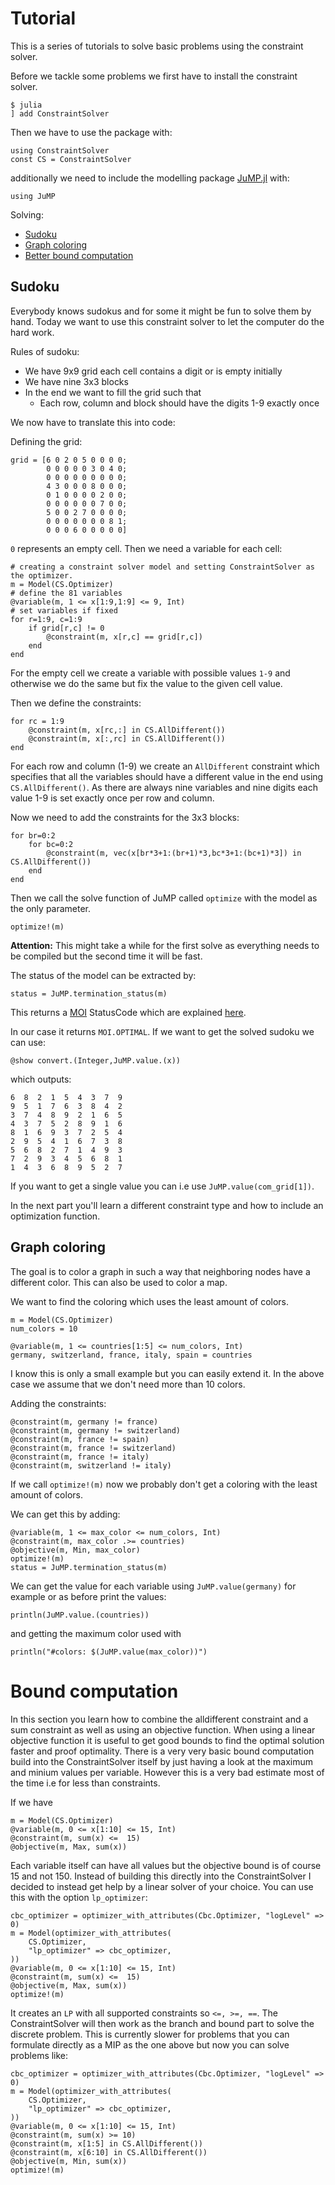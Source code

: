 # Tutorial

This is a series of tutorials to solve basic problems using the constraint solver.

Before we tackle some problems we first have to install the constraint solver.

```
$ julia
] add ConstraintSolver
```

Then we have to use the package with:

```
using ConstraintSolver
const CS = ConstraintSolver
```

additionally we need to include the modelling package [JuMP.jl](https://github.com/JuliaOpt/JuMP.jl) with:

```
using JuMP
```

Solving:
  - [Sudoku](#Sudoku-1)
  - [Graph coloring](#Graph-coloring-1)
  - [Better bound computation](#Bound-computation-1)

## Sudoku

Everybody knows sudokus and for some it might be fun to solve them by hand. Today we want to use
this constraint solver to let the computer do the hard work.

Rules of sudoku:
  - We have 9x9 grid each cell contains a digit or is empty initially
  - We have nine 3x3 blocks 
  - In the end we want to fill the grid such that
    - Each row, column and block should have the digits 1-9 exactly once
  
We now have to translate this into code:

Defining the grid:
```
grid = [6 0 2 0 5 0 0 0 0;
        0 0 0 0 0 3 0 4 0;
        0 0 0 0 0 0 0 0 0;
        4 3 0 0 0 8 0 0 0;
        0 1 0 0 0 0 2 0 0;
        0 0 0 0 0 0 7 0 0;
        5 0 0 2 7 0 0 0 0;
        0 0 0 0 0 0 0 8 1;
        0 0 0 6 0 0 0 0 0]
```

`0` represents an empty cell. Then we need a variable for each cell:

```
# creating a constraint solver model and setting ConstraintSolver as the optimizer.
m = Model(CS.Optimizer) 
# define the 81 variables
@variable(m, 1 <= x[1:9,1:9] <= 9, Int)
# set variables if fixed
for r=1:9, c=1:9
    if grid[r,c] != 0
        @constraint(m, x[r,c] == grid[r,c])
    end
end
```

For the empty cell we create a variable with possible values `1-9` and otherwise we do the same but fix the value to the given cell value.

Then we define the constraints:

```
for rc = 1:9
    @constraint(m, x[rc,:] in CS.AllDifferent())
    @constraint(m, x[:,rc] in CS.AllDifferent())
end
```

For each row and column (1-9) we create an `AllDifferent` constraint which specifies that all the variables should have a different value in the end using `CS.AllDifferent()`.
As there are always nine variables and nine digits each value 1-9 is set exactly once per row and column.

Now we need to add the constraints for the 3x3 blocks:

```
for br=0:2
    for bc=0:2
        @constraint(m, vec(x[br*3+1:(br+1)*3,bc*3+1:(bc+1)*3]) in CS.AllDifferent())
    end
end
```

Then we call the solve function of JuMP called `optimize` with the model as the only parameter.

```
optimize!(m)
```
**Attention:** This might take a while for the first solve as everything needs to be compiled but the second time it will be fast.

The status of the model can be extracted by:

```
status = JuMP.termination_status(m)
```

This returns a [MOI](https://github.com/JuliaOpt/MathOptInterface.jl) StatusCode which are explained [here](http://www.juliaopt.org/JuMP.jl/v0.19.2/solutions/#MathOptInterface.TerminationStatusCode).

In our case it returns `MOI.OPTIMAL`. If we want to get the solved sudoku we can use:

```
@show convert.(Integer,JuMP.value.(x))
```

which outputs:
```
6  8  2  1  5  4  3  7  9
9  5  1  7  6  3  8  4  2
3  7  4  8  9  2  1  6  5
4  3  7  5  2  8  9  1  6
8  1  6  9  3  7  2  5  4
2  9  5  4  1  6  7  3  8
5  6  8  2  7  1  4  9  3
7  2  9  3  4  5  6  8  1
1  4  3  6  8  9  5  2  7
```

If you want to get a single value you can i.e use `JuMP.value(com_grid[1])`.

In the next part you'll learn a different constraint type and how to include an optimization function.

## Graph coloring

The goal is to color a graph in such a way that neighboring nodes have a different color. This can also be used to color a map.

We want to find the coloring which uses the least amount of colors.

```
m = Model(CS.Optimizer)
num_colors = 10

@variable(m, 1 <= countries[1:5] <= num_colors, Int)
germany, switzerland, france, italy, spain = countries
```

I know this is only a small example but you can easily extend it.
In the above case we assume that we don't need more than 10 colors.

Adding the constraints:

```
@constraint(m, germany != france)
@constraint(m, germany != switzerland)
@constraint(m, france != spain)
@constraint(m, france != switzerland)
@constraint(m, france != italy)
@constraint(m, switzerland != italy)
```

If we call `optimize!(m)` now we probably don't get a coloring with the least amount of colors.

We can get this by adding:

```
@variable(m, 1 <= max_color <= num_colors, Int)
@constraint(m, max_color .>= countries)
@objective(m, Min, max_color)
optimize!(m)
status = JuMP.termination_status(m)
```

We can get the value for each variable using `JuMP.value(germany)` for example or as before print the values:

```
println(JuMP.value.(countries))
```

and getting the maximum color used with 

```
println("#colors: $(JuMP.value(max_color))")
```

# Bound computation

In this section you learn how to combine the alldifferent constraint and a sum constraint as well as using an objective function.
When using a linear objective function it is useful to get good bounds to find the optimal solution faster and proof optimality.
There is a very very basic bound computation build into the ConstraintSolver itself by just having a look at the maximum and minium values per variable.
However this is a very bad estimate most of the time i.e for less than constraints.

If we have
```
m = Model(CS.Optimizer) 
@variable(m, 0 <= x[1:10] <= 15, Int)
@constraint(m, sum(x) <=  15)
@objective(m, Max, sum(x))
```

Each variable itself can have all values but the objective bound is of course $15$ and not $150$. Instead of building this directly into the ConstraintSolver I decided 
to instead get help by a linear solver of your choice.
You can use this with the option `lp_optimizer`:

```
cbc_optimizer = optimizer_with_attributes(Cbc.Optimizer, "logLevel" => 0)
m = Model(optimizer_with_attributes(
    CS.Optimizer,
    "lp_optimizer" => cbc_optimizer,
))
@variable(m, 0 <= x[1:10] <= 15, Int)
@constraint(m, sum(x) <=  15)
@objective(m, Max, sum(x))
optimize!(m)
```

It creates an `LP` with all supported constraints so `<=, >=, ==`. The ConstraintSolver will then work as the branch and bound part to solve the discrete problem.
This is currently slower for problems that you can formulate directly as a MIP as the one above but now you can solve problems like:

```
cbc_optimizer = optimizer_with_attributes(Cbc.Optimizer, "logLevel" => 0)
m = Model(optimizer_with_attributes(
    CS.Optimizer,
    "lp_optimizer" => cbc_optimizer,
))
@variable(m, 0 <= x[1:10] <= 15, Int)
@constraint(m, sum(x) >= 10)
@constraint(m, x[1:5] in CS.AllDifferent())
@constraint(m, x[6:10] in CS.AllDifferent())
@objective(m, Min, sum(x))
optimize!(m)
```


